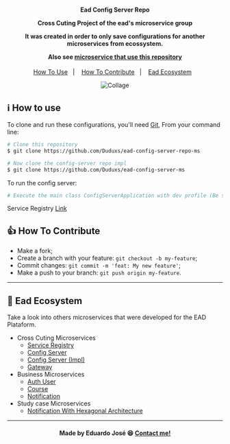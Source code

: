 <h4 align="center">
  <p>Ead Config Server Repo</p>
  
  <p>Cross Cuting Project of the ead's microservice group</p>
  
  <p>It was created in order to only save configurations for another microservices from ecossystem.</p>
  
  <p>Also see <a href="https://github.com/Duduxs/ead-config-server">microservice that use this repository</p>
  
</h4>

<p align="center">
  <a href="#information_source-how-to-use">How To Use</a>&nbsp;&nbsp;&nbsp;|&nbsp;&nbsp;&nbsp;
  <a href="#thumbsup-how-to-contribute">How To Contribute</a>&nbsp;&nbsp;&nbsp;|&nbsp;&nbsp;&nbsp;
  <a href="#handshake-ead-ecosystem">Ead Ecosystem</a>&nbsp;&nbsp;&nbsp;
</p>

<p align="center">
<img alt="Collage" src="https://ik.imagekit.io/27ewoxssse/ead-config-server-repo_4__QMgmtTy71.png?ik-sdk-version=javascript-1.4.3&updatedAt=1651446369407"> 
</p>

## :information_source: How to use
To clone and run these configurations, you'll need [Git](https://git-scm.com), From your command line:

```bash
# Clone this repository
$ git clone https://github.com/Duduxs/ead-config-server-repo-ms

# Now clone the config-server repo impl
$ git clone https://github.com/Duduxs/ead-config-server-ms
```

To run the config server:

```bash
# Execute the main class ConfigServerApplication with dev profile (Be sure to have already service registry up) 
```
Service Registry <a href="https://github.com/Duduxs/ead-service-registry-ms">Link</a> 

## :thumbsup: How To Contribute

-  Make a fork;
-  Create a branch with your feature: `git checkout -b my-feature`;
-  Commit changes: `git commit -m 'feat: My new feature'`;
-  Make a push to your branch: `git push origin my-feature`.

---

## :handshake: Ead Ecosystem
Take a look into others microservices that were developed for the EAD Plataform.
 
 - Cross Cuting Microservices
    - <a href="https://github.com/Duduxs/ead-service-registry-ms">Service Registry</a>
    - <a href="https://github.com/Duduxs/ead-config-server-repo-ms">Config Server</a>
    - <a href="https://github.com/Duduxs/ead-config-server-ms">Config Server (Impl)</a>
    - <a href="https://github.com/Duduxs/ead-api-gateway-ms">Gateway</a>
- Business Microservices
    - <a href="https://github.com/Duduxs/ead-authuser-ms">Auth User</a>
    - <a href="https://github.com/Duduxs/ead-course-ms">Course</a>
    - <a href="https://github.com/Duduxs/ead-notification-ms">Notification</a>
- Study case Microservices
    - <a href="https://github.com/Duduxs/ead-notification-hex-ms">Notification With Hexagonal Architecture</a>
    
---

<h4 align="center">
    Made by Eduardo José 😆 <a href="https://www.linkedin.com/in/eduarddojose/" target="_blank">Contact me!</a>
</h4>
